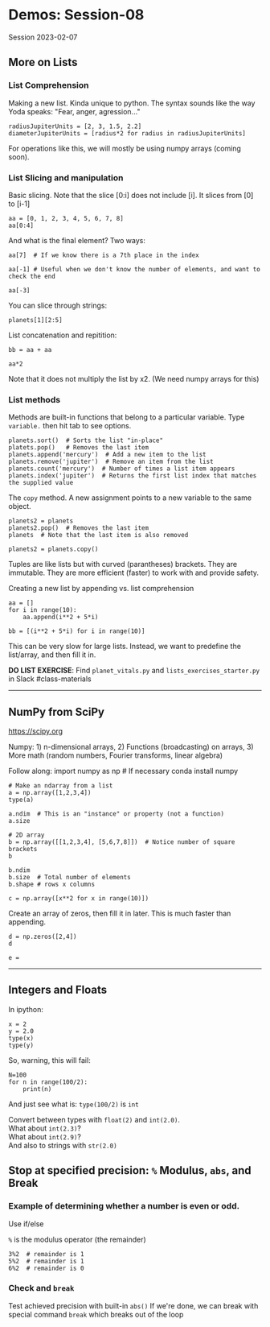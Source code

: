 
# Demos: Session-08
Session 2023-02-07

## More on Lists

### List Comprehension

Making a new list.  Kinda unique to python.  The syntax sounds like the way Yoda speaks: "Fear, anger, agression..."

	radiusJupiterUnits = [2, 3, 1.5, 2.2]
	diameterJupiterUnits = [radius*2 for radius in radiusJupiterUnits]
	
For operations like this, we will mostly be using numpy arrays (coming soon).

### List Slicing and manipulation

Basic slicing.  Note that the slice [0:i] does not include [i].  It slices from [0] to [i-1]

	aa = [0, 1, 2, 3, 4, 5, 6, 7, 8]
	aa[0:4]

And what is the final element?  Two ways:

	aa[7]  # If we know there is a 7th place in the index
	
	aa[-1] # Useful when we don't know the number of elements, and want to check the end
	
	aa[-3]
	
You can slice through strings:

	planets[1][2:5]
	
List concatenation and repitition:

	bb = aa + aa
	
	aa*2
	
Note that it does not multiply the list by x2.  (We need numpy arrays for this)

### List methods

Methods are built-in functions that belong to a particular variable.  Type `variable.` then hit tab to see options.

	planets.sort()  # Sorts the list "in-place"
	platets.pop()   # Removes the last item
	planets.append('mercury')  # Add a new item to the list
	planets.remove('jupiter')  # Remove an item from the list
	planets.count('mercury')  # Number of times a list item appears
	planets.index('jupiter')  # Returns the first list index that matches the supplied value
	
The `copy` method.  A new assignment points to a new variable to the same object.

	planets2 = planets
	planets2.pop()  # Removes the last item 
	planets  # Note that the last item is also removed
	
	planets2 = planets.copy()
	
Tuples are like lists but with curved (parantheses) brackets.  They are immutable.  They are more efficient (faster) to work with and provide safety.

Creating a new list by appending vs. list comprehension

	aa = []
	for i in range(10):
		aa.append(i**2 + 5*i)
		
	bb = [(i**2 + 5*i) for i in range(10)]
	
This can be very slow for large lists.  Instead, we want to predefine the list/array, and then fill it in.
	
**DO LIST EXERCISE**: Find `planet_vitals.py` and `lists_exercises_starter.py` in Slack #class-materials

----
## NumPy from SciPy
https://scipy.org

Numpy: 1) n-dimensional arrays, 2) Functions (broadcasting) on arrays, 3) More math (random numbers, Fourier transforms, linear algebra)

Follow along:
	import numpy as np  # If necessary conda install numpy
	
	# Make an ndarray from a list
	a = np.array([1,2,3,4])
	type(a)
	
	a.ndim  # This is an "instance" or property (not a function)
	a.size
	
	# 2D array
	b = np.array([[1,2,3,4], [5,6,7,8]])  # Notice number of square brackets
	b
	
	b.ndim
	b.size  # Total number of elements
	b.shape # rows x columns
	
	c = np.array([x**2 for x in range(10)])
	
Create an array of zeros, then fill it in later.  This is much faster than appending.

	d = np.zeros([2,4])
	d
	
	e = 

----
## Integers and Floats
In ipython:

	x = 2
	y = 2.0
	type(x)
	type(y)
	
So, warning, this will fail: 

	N=100
	for n in range(100/2):
		print(n)
	
And just see what is: `type(100/2)` is `int`

Convert between types with `float(2)` and `int(2.0)`.  
What about `int(2.3)`?  
What about `int(2.9)`?  
And also to strings with `str(2.0)`  

## Stop at specified precision: `%` Modulus, `abs`, and Break

### Example of determining whether a number is even or odd.  
Use if/else  

`%` is the modulus operator (the remainder)

	3%2  # remainder is 1
	5%2  # remainder is 1
	6%2  # remainder is 0

### Check and `break`
Test achieved precision with built-in `abs()`
If we're done, we can break with special command `break` which breaks out of the loop

